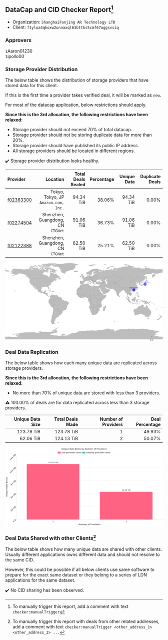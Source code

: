 ## DataCap and CID Checker Report[^1]
 - Organization: `ShanghaiFanjing AR Technology LTD`
 - Client: `f1yloa4qkoxw2unnaxql63bttks5cmf67uggsvsiq`
### Approvers
`1`Aaron01230<br/>`1`ipollo00

### Storage Provider Distribution
The below table shows the distribution of storage providers that have stored data for this client.

If this is the first time a provider takes verified deal, it will be marked as `new`.

For most of the datacap application, below restrictions should apply.

**Since this is the 3rd allocation, the following restrictions have been relaxed:**
 - Storage provider should not exceed 70% of total datacap.
 - Storage provider should not be storing duplicate data for more than 20%.
 - Storage provider should have published its public IP address.
 - All storage providers should be located in different regions.

✔️ Storage provider distribution looks healthy.

| Provider                                              |                                Location | Total Deals Sealed | Percentage | Unique Data | Duplicate Deals |
| :---------------------------------------------------- | --------------------------------------: | -----------------: | ---------: | ----------: | --------------: |
| [f02363300](https://filfox.info/en/address/f02363300) | Tokyo, Tokyo, JP<br/>`Amazon.com, Inc.` |          94.34 TiB |     38.06% |   94.34 TiB |           0.00% |
| [f02274504](https://filfox.info/en/address/f02274504) |    Shenzhen, Guangdong, CN<br/>`CTGNet` |          91.06 TiB |     36.73% |   91.06 TiB |           0.00% |
| [f02122388](https://filfox.info/en/address/f02122388) |    Shenzhen, Guangdong, CN<br/>`CTGNet` |          62.50 TiB |     25.21% |   62.50 TiB |           0.00% |

<img src="https://raw.githubusercontent.com/data-preservation-programs/filplus-checker-assets/main/filecoin-project/filecoin-plus-large-datasets/issues/2105/1694589860140.png"/>

### Deal Data Replication
The below table shows how each many unique data are replicated across storage providers.


**Since this is the 3rd allocation, the following restrictions have been relaxed:**
- No more than 70% of unique data are stored with less than 3 providers.

⚠️ 100.00% of deals are for data replicated across less than 3 storage providers.

| Unique Data Size | Total Deals Made | Number of Providers | Deal Percentage |
| ---------------: | ---------------: | ------------------: | --------------: |
|       123.78 TiB |       123.78 TiB |                   1 |          49.93% |
|        62.06 TiB |       124.13 TiB |                   2 |          50.07% |

<img src="https://raw.githubusercontent.com/data-preservation-programs/filplus-checker-assets/main/filecoin-project/filecoin-plus-large-datasets/issues/2105/1694589860876.png"/>

### Deal Data Shared with other Clients[^3]
The below table shows how many unique data are shared with other clients.
Usually different applications owns different data and should not resolve to the same CID.

However, this could be possible if all below clients use same software to prepare for the exact same dataset or they belong to a series of LDN applications for the same dataset.

✔️ No CID sharing has been observed.

[^1]: To manually trigger this report, add a comment with text `checker:manualTrigger`

[^2]: Deals from those addresses are combined into this report as they are specified with `checker:manualTrigger`

[^3]: To manually trigger this report with deals from other related addresses, add a comment with text `checker:manualTrigger <other_address_1> <other_address_2> ...`
